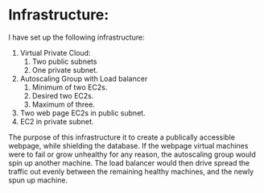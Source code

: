 # Infrastructure:

I have set up the following infrastructure:

1. Virtual Private Cloud:
   1. Two public subnets
   2. One private subnet.
2. Autoscaling Group with Load balancer
   1. Minimum of two EC2s.
   2. Desired two EC2s.
   3. Maximum of three.
3. Two web page EC2s in public subnet.
4. EC2 in private subnet.

The purpose of this infrastructure it to create a publically accessible webpage, while shielding the database. If the webpage virtual machines were to fail or grow unhealthy for any reason, the autoscaling group would spin up another machine. The load balancer would then drive spread the traffic out evenly between the remaining healthy machines, and the newly spun up machine.